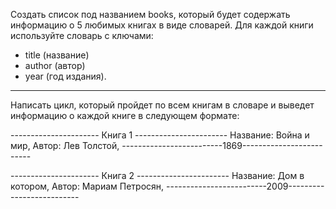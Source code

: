 Создать список под названием books, который будет содержать информацию о 5 любимых книгах в виде словарей. Для каждой книги используйте словарь с ключами:
- title (название)
- author (автор)
- year (год издания).
- - - - - - - - - - - - - - - - - - - - - - - - - - - - - - - - - - - - - - - - - - - - - - - - - - - - - - - - -
Написать цикл, который пройдет по всем книгам в словаре и выведет информацию о каждой книге в следующем формате:

 ---------------------- Книга 1 -----------------------
 Название: Война и мир, Автор: Лев Толстой,
 -------------------------1869-------------------------
 
  ---------------------- Книга 2 -----------------------
 Название: Дом в котором, Автор: Мариам Петросян,
 -------------------------2009--------------------------
